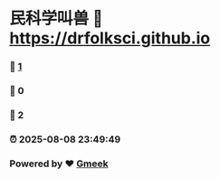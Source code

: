 # 民科学叫兽 :link: https://drfolksci.github.io 
### :page_facing_up: [1](https://drfolksci.github.io/tag.html) 
### :speech_balloon: 0 
### :hibiscus: 2 
### :alarm_clock: 2025-08-08 23:49:49 
### Powered by :heart: [Gmeek](https://github.com/Meekdai/Gmeek)
